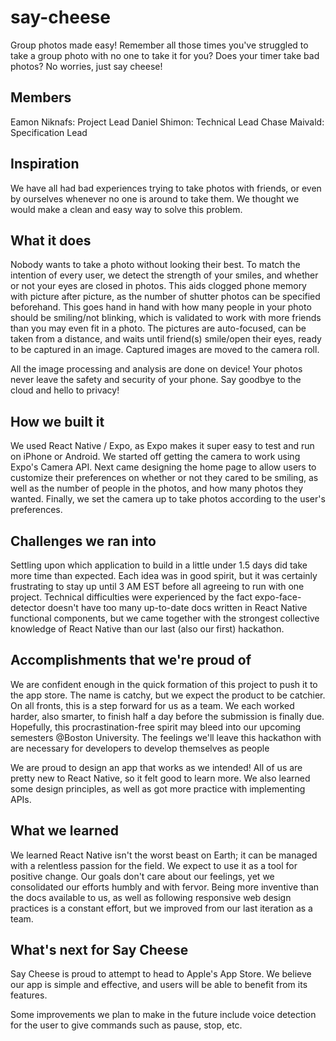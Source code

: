 # say-cheese
Group photos made easy! Remember all those times you've struggled to take a group photo with no one to take it for you? Does your timer take bad photos? No worries, just say cheese!

## Members
Eamon Niknafs: Project Lead
Daniel Shimon: Technical Lead
Chase Maivald: Specification Lead

## Inspiration
We have all had bad experiences trying to take photos with friends, or even by ourselves whenever no one is around to take them. We thought we would make a clean and easy way to solve this problem.

## What it does
Nobody wants to take a photo without looking their best. To match the intention of every user, we detect the strength of your smiles, and whether or not your eyes are closed in photos. This aids clogged phone memory with picture after picture, as the number of shutter photos can be specified beforehand. This goes hand in hand with how many people in your photo should be smiling/not blinking, which is validated to work with more friends than you may even fit in a photo. The pictures are auto-focused, can be taken from a distance, and waits until friend(s) smile/open their eyes, ready to be captured in an image. Captured images are moved to the camera roll.

All the image processing and analysis are done on device! Your photos never leave the safety and security of your phone. Say goodbye to the cloud and hello to privacy!

## How we built it
We used React Native / Expo, as Expo makes it super easy to test and run on iPhone or Android. We started off getting the camera to work using Expo's Camera API. Next came designing the home page to allow users to customize their preferences on whether or not they cared to be smiling, as well as the number of people in the photos, and how many photos they wanted. Finally, we set the camera up to take photos according to the user's preferences.

## Challenges we ran into
Settling upon which application to build in a little under 1.5 days did take more time than expected. Each idea was in good spirit, but it was certainly frustrating to stay up until 3 AM EST before all agreeing to run with one project. Technical difficulties were experienced by the fact expo-face-detector doesn't have too many up-to-date docs written in React Native functional components, but we came together with the strongest collective knowledge of React Native than our last (also our first) hackathon.

## Accomplishments that we're proud of
We are confident enough in the quick formation of this project to push it to the app store. The name is catchy, but we expect the product to be catchier. On all fronts, this is a step forward for us as a team. We each worked harder, also smarter, to finish half a day before the submission is finally due. Hopefully, this procrastination-free spirit may bleed into our upcoming semesters @Boston University. The feelings we'll leave this hackathon with are necessary for developers to develop themselves as people

We are proud to design an app that works as we intended! All of us are pretty new to React Native, so it felt good to learn more. We also learned some design principles, as well as got more practice with implementing APIs.

## What we learned
We learned React Native isn't the worst beast on Earth; it can be managed with a relentless passion for the field. We expect to use it as a tool for positive change. Our goals don't care about our feelings, yet we consolidated our efforts humbly and with fervor. Being more inventive than the docs available to us, as well as following responsive web design practices is a constant effort, but we improved from our last iteration as a team.

## What's next for Say Cheese
Say Cheese is proud to attempt to head to Apple's App Store. We believe our app is simple and effective, and users will be able to benefit from its features.

Some improvements we plan to make in the future include voice detection for the user to give commands such as pause, stop, etc.
